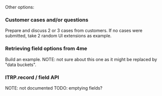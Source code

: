
Other options:

### Customer cases and/or questions
Prepare and discuss 2 or 3 cases from customers.
If no cases were submitted, take 2 random UI extensions as example.

### Retrieving field options from 4me
Build an example.
NOTE: not sure about this one as it might be replaced by "data buckets".

### ITRP.record / field API
NOTE: not documented
TODO: emptying fields?


